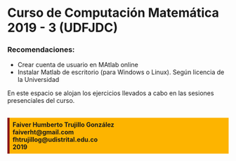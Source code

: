 # Curso de Computación Matemática 2019 - 3 (UDFJDC)
### Recomendaciones:
* Crear cuenta de usuario en MAtlab online
* Instalar Matlab de escritorio (para Windows o Linux). Según licencia de la Universidad

En este espacio se alojan los ejercicios llevados a cabo en las sesiones presenciales del curso.

<br>
<div style="background-color: #FDB400; border-color: #8C1919; border-left: 5px solid #8C1919; padding: 0.5em;">
<strong> Faiver Humberto Trujillo González <br> faiverht@gmail.com <br> fhtrujillog@udistrital.edu.co
  <br> 2019
</strong>
</div>
